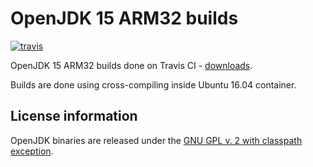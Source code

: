OpenJDK 15 ARM32 builds
=======================

[![travis](https://travis-ci.org/ojdkbuild/contrib_jdk15u-arm32-ci.svg?branch=jdk-15%2B36)](https://travis-ci.org/ojdkbuild/contrib_jdk15u-arm32-ci/builds)

OpenJDK 15 ARM32 builds done on Travis CI - [downloads](https://github.com/ojdkbuild/contrib_jdk15u-arm32-ci/releases).

Builds are done using cross-compiling inside Ubuntu 16.04 container.

License information
-------------------

OpenJDK binaries are released under the [GNU GPL v. 2 with classpath exception](https://github.com/ojdkbuild/contrib_jdk15u-arm32-ci/blob/master/LICENSE).

